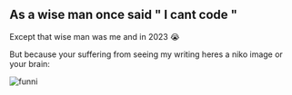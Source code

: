 ## As a wise man once said " I cant code "

Except that wise man was me and in 2023 😭

But because your suffering from seeing my writing heres a niko image or your brain:

<img src="https://media.tenor.com/MRd5UlLUAK0AAAAM/niko-neco-arc.gif" alt="funni">
